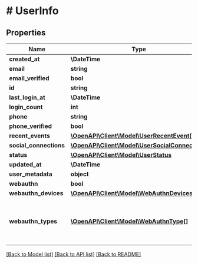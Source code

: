 # # UserInfo

## Properties

Name | Type | Description | Notes
------------ | ------------- | ------------- | -------------
**created_at** | **\DateTime** |  |
**email** | **string** |  |
**email_verified** | **bool** |  |
**id** | **string** |  |
**last_login_at** | **\DateTime** |  |
**login_count** | **int** |  |
**phone** | **string** |  |
**phone_verified** | **bool** |  |
**recent_events** | [**\OpenAPI\Client\Model\UserRecentEvent[]**](UserRecentEvent.md) |  |
**social_connections** | [**\OpenAPI\Client\Model\UserSocialConnections**](UserSocialConnections.md) |  |
**status** | [**\OpenAPI\Client\Model\UserStatus**](UserStatus.md) |  |
**updated_at** | **\DateTime** |  |
**user_metadata** | **object** |  |
**webauthn** | **bool** |  |
**webauthn_devices** | [**\OpenAPI\Client\Model\WebAuthnDevices[]**](WebAuthnDevices.md) |  |
**webauthn_types** | [**\OpenAPI\Client\Model\WebAuthnType[]**](WebAuthnType.md) | List of credential types that have been used for authentication |

[[Back to Model list]](../../README.md#models) [[Back to API list]](../../README.md#endpoints) [[Back to README]](../../README.md)
